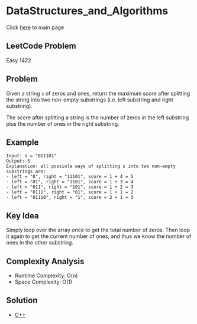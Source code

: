 # DataStructures_and_Algorithms
Click [here](../../README.md) to main page

## LeetCode Problem
Easy 1422

## Problem
Given a string `s` of zeros and ones, return the maximum score after splitting the string into two non-empty substrings (i.e. left substring and right substring).

The score after splitting a string is the number of zeros in the left substring plus the number of ones in the right substring.

## Example
```
Input: s = "011101"
Output: 5
Explanation: all possinle ways of splitting s into two non-empty substrings are:
- left = "0", right = "11101", score = 1 + 4 = 5
- left = "01", right = "1101", score = 1 + 3 = 4
- left = "011", right = "101", score = 1 + 2 = 3
- left = "0111", right = "01", score = 1 + 1 = 2
- left = "01110", right = "1", score = 2 + 1 = 3
```

## Key Idea
Simply loop over the array once to get the total number of zeros. Then loop it again to get the current number of ones, and thus we know the number of ones in the other substring.

## Complexity Analysis
- Runtime Complexity: O(n)
- Space Complexity: O(1)

## Solution
- [C++](./solution.cpp)